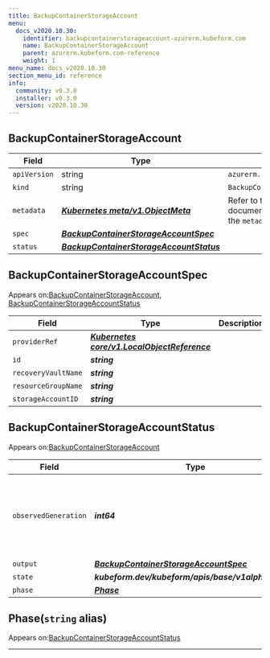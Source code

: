```yaml
---
title: BackupContainerStorageAccount
menu:
  docs_v2020.10.30:
    identifier: backupcontainerstorageaccount-azurerm.kubeform.com
    name: BackupContainerStorageAccount
    parent: azurerm.kubeform.com-reference
    weight: 1
menu_name: docs_v2020.10.30
section_menu_id: reference
info:
  community: v0.3.0
  installer: v0.3.0
  version: v2020.10.30
---
```


## BackupContainerStorageAccount
| Field | Type | Description |
| ------ | ----- | ----------- |
| `apiVersion` | string | `azurerm.kubeform.com/v1alpha1` |
|    `kind` | string | `BackupContainerStorageAccount` |
| `metadata` | ***[Kubernetes meta/v1.ObjectMeta](https://v1-18.docs.kubernetes.io/docs/reference/generated/kubernetes-api/v1.18/#objectmeta-v1-meta)***|Refer to the Kubernetes API documentation for the fields of the `metadata` field.|
| `spec` | ***[BackupContainerStorageAccountSpec](#backupcontainerstorageaccountspec)***||
| `status` | ***[BackupContainerStorageAccountStatus](#backupcontainerstorageaccountstatus)***||
## BackupContainerStorageAccountSpec

Appears on:[BackupContainerStorageAccount](#backupcontainerstorageaccount), [BackupContainerStorageAccountStatus](#backupcontainerstorageaccountstatus)

| Field | Type | Description |
| ------ | ----- | ----------- |
| `providerRef` | ***[Kubernetes core/v1.LocalObjectReference](https://v1-18.docs.kubernetes.io/docs/reference/generated/kubernetes-api/v1.18/#localobjectreference-v1-core)***||
| `id` | ***string***||
| `recoveryVaultName` | ***string***||
| `resourceGroupName` | ***string***||
| `storageAccountID` | ***string***||
## BackupContainerStorageAccountStatus

Appears on:[BackupContainerStorageAccount](#backupcontainerstorageaccount)

| Field | Type | Description |
| ------ | ----- | ----------- |
| `observedGeneration` | ***int64***| ***(Optional)*** Resource generation, which is updated on mutation by the API Server.|
| `output` | ***[BackupContainerStorageAccountSpec](#backupcontainerstorageaccountspec)***| ***(Optional)*** |
| `state` | ***kubeform.dev/kubeform/apis/base/v1alpha1.State***| ***(Optional)*** |
| `phase` | ***[Phase](#phase)***| ***(Optional)*** |
## Phase(`string` alias)

Appears on:[BackupContainerStorageAccountStatus](#backupcontainerstorageaccountstatus)

---
